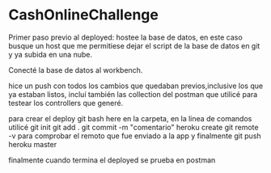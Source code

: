 # CashOnlineChallenge
Primer paso previo al deployed: hostee la base de datos, en este caso busque un host que me permitiese dejar el script de la base de datos en git y ya subida en una nube. 

Conecté la base de datos al workbench.

hice un push con todos los cambios que quedaban previos,inclusive los que ya estaban  listos, incluí también las collection del postman que utilicé para testear los controllers que generé.

para crear el deploy git bash here en la carpeta, 
en la linea de comandos 
utilicé git init
git add .
git commit -m "comentario"
heroku create 
git remote -v para comprobar el remoto que fue enviado a la app y finalmente git push heroku master

finalmente cuando termina el deployed se prueba en postman 

